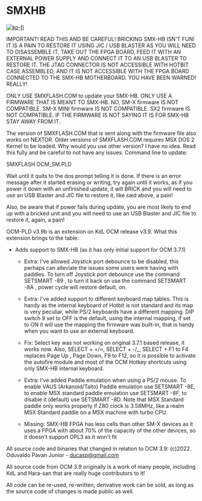 # SMXHB

[![ko-fi](https://ko-fi.com/img/githubbutton_sm.svg)](https://ko-fi.com/R6R2BRGX6)

IMPORTANT! READ THIS AND BE CAREFUL! BRICKING SMX-HB ISN'T FUN! IT IS A PAIN
TO RESTORE IT USING JIC / USB BLASTER AS YOU WILL NEED TO DISASSEMBLE IT, TAKE
OUT THE FPGA BOARD, FEED IT WITH AN EXTERNAL POWER SUPPLY AND CONNECT IT TO AN
USB BLASTER TO RESTORE IT. THE JTAG CONNECTOR IS NOT ACCESSIBLE WITH HOTBIT
CASE ASSEMBLED, AND IT IS NOT ACCESSIBLE WITH THE FPGA BOARD CONNECTED TO THE
SMX-HB MOTHERBOARD. YOU HAVE BEEN WARNED! REALLY!

ONLY USE SMXFLASH.COM to update your SMX-HB. ONLY USE A FIRMWARE THAT IS MEANT
TO SMX-HB. NO, SM-X firmware IS NOT COMPATIBLE. SM-X MINI firmware IS NOT
COMPATIBLE. SX2 firmware IS NOT COMPATIBLE. IF THE FIRMWARE IS NOT SAYING IT
IS FOR SMX-HB STAY AWAY FROM IT.

The version of SMXFLASH.COM that is sent along with the firmware file also
works on NEXTOR. Older versions of SMXFLASH.COM requires MSX DOS 2 Kernel to be
loaded. Why would you use other version? I have no idea. Read this fully and
be careful to not have any issues. Command line to update:

SMXFLASH OCM_SM.PLD

Wait until it quits to the dos prompt telling it is done. If there is an error
message after it started erasing or writing, try again until it works, as if
you power it down with an unfinished update, it will BRICK and you will need
to use an USB Blaster and JIC file to restore it, like said above, a pain!

Also, be aware that if power fails during update, you are most likely to end up
with a bricked unit and you will need to use an USB Blaster and JIC file to
restore it, again, a pain!

OCM-PLD v3.9b is an extension on KdL OCM release v3.9. What this extension
brings to the table:

- Adds support to SMX-HB (as it has only initial support for OCM 3.7.1)

    - Extra: I've allowed Joystick port debounce to be disabled, this perhaps
      can alleviate the issues some users were having with paddles. To turn off
      Joystick port debounce use the command SETSMART -89 , to turn it back on
      use the command SETSMART -8A , power cycle will restore default, on.

    - Extra: I've added support to different keyboard map tables. This is handy
      as the internal keyboard of Hotbit is not standard and its map is very
      peculiar, while PS/2 keyboards have a different mapping. DIP switch 9 set
      to OFF is the default, using the internal mapping, if set to ON it will
      use the mapping the firmware was built-in, that is handy when you want to
      use an external keyboard.

    - Fix: Select key was not working on original 3.7.1 based release, it works
      now. Also, SELECT + +/=, SELECT + -/_, SELECT + F1 to F4 replaces Page Up
      , Page Down, F9 to F12, so it is possible to activate the autofire module
      and most of the OCM Hotkey shortcuts using only SMX-HB internal keyboard.

    - Extra: I've added Paddle emulation when using a PS/2 mouse. To enable
      VAUS (Arkanoid/Taito) Paddle emulation use SETSMART -8E, to enable MSX
      standard paddle emulation use SETSMART -8F, to disable it (default) use
      SETSMART -8D. Note that MSX Standard paddle only works properly if Z80
      clock is 3.58MHz, like a realm MSX Standard paddle on a MSX machine with
      turbo CPU.

    - Missing: SMX-HB FPGA has less cells than other SM-X devices as it uses
      a FPGA with about 70% of the capacity of the other devices, so it doesn't
      support OPL3 as it won't fit

All source code and binaries that changed in relation to OCM 3.9:
(c)2022 Oduvaldo Pavan Junior - ducasp@gmail.com

All source code from OCM 3.9 originally is a work of many people, including
KdL and Hara-san that are really huge contributors to it!

All code can be re-used, re-written, derivative work can be sold, as long as the
source code of changes is made public as well.
